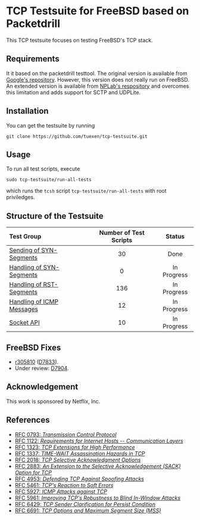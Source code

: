 # TCP Testsuite for FreeBSD based on Packetdrill

This TCP testsuite focuses on testing FreeBSD's TCP stack.

## Requirements
It it based on the packetdrill testtool.
The original version is available from [Google's repository](https://github.com/google/packetdrill).
However, this version does not really run on FreeBSD.
An extended version is available from [NPLab's respository](https://github.com/nplab/packetdrill)
and overcomes this limitation and adds support for SCTP and UDPLite.

## Installation
You can get the testsuite by running
```
git clone https://github.com/tuexen/tcp-testsuite.git
```
## Usage
To run all test scripts, execute
```
sudo tcp-testsuite/run-all-tests
```
which runs the `tcsh` script `tcp-testsuite/run-all-tests` with root priviledges.

## Structure of the Testsuite
| Test Group                                                                     | Number of Test Scripts | Status
|:-------------------------------------------------------------------------------|:----------------------:|:-----------:|
| [Sending of SYN-Segments](snd-syn/README.md)                                   | 30                     | Done        |
| [Handling of SYN-Segments](rcv-syn/README.md)                                  | 0                      | In Progress |
| [Handling of RST-Segments](rcv-rst/README.md)                                  | 136                    | In Progress |
| [Handling of ICMP Messages](rcv-icmp/README.md)                                | 12                     | In Progress |
| [Socket API](socket-api/README.md)                                             | 10                     | In Progress |

## FreeBSD Fixes
* [r305810](https://svnweb.freebsd.org/changeset/base/305810) ([D7833](https://reviews.freebsd.org/D7833)).
* Under review: [D7904](https://reviews.freebsd.org/D7904).

## Acknowledgement
This work is sponsored by Netflix, Inc.

## References
* [RFC 0793: *Transmission Control Protocol*](https://tools.ietf.org/html/rfc0793)
* [RFC 1122: *Requirements for Internet Hosts -- Communication Layers*](https://tools.ietf.org/html/rfc1122)
* [RFC 1323: *TCP Extensions for High Performance*](https://tools.ietf.org/html/rfc1323)
* [RFC 1337: *TIME-WAIT Assassination Hazards in TCP*](https://tools.ietf.org/html/rfc1337)
* [RFC 2018: *TCP Selective Acknowledgment Options*](https://tools.ietf.org/html/rfc2018)
* [RFC 2883: *An Extension to the Selective Acknowledgement (SACK) Option for TCP*](https://tools.ietf.org/html/rfc2883)
* [RFC 4953: *Defending TCP Against Spoofing Attacks*](https://tools.ietf.org/html/rfc4953)
* [RFC 5461: *TCP's Reaction to Soft Errors*](https://tools.ietf.org/html/rfc5461)
* [RFC 5927: *ICMP Attacks against TCP*](https://tools.ietf.org/html/rfc5927)
* [RFC 5961: *Improving TCP's Robustness to Blind In-Window Attacks*](https://tools.ietf.org/html/rfc5961)
* [RFC 6429: *TCP Sender Clarification for Persist Condition*](https://tools.ietf.org/html/rfc6429)
* [RFC 6691: *TCP Options and Maximum Segment Size (MSS)*](https://tools.ietf.org/html/rfc6691)

